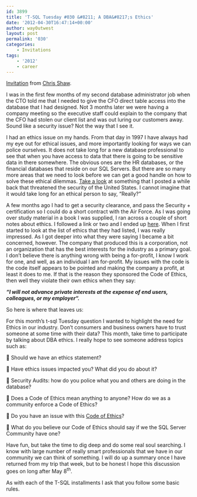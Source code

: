 ```yaml
---
id: 3899
title: 'T-SQL Tuesday #030 &#8211; A DBA&#8217;s Ethics'
date: '2012-04-30T16:47:14+00:00'
author: way0utwest
layout: post
permalink: '030'
categories:
    - Invitations
tags:
    - '2012'
    - career
---
```


[Invitation](https://chrisshaw.wordpress.com/2012/04/30/a-dbas-ethics-t-sql-tuesday-30/) from [Chris Shaw](https://chrisshaw.wordpress.com/).

I was in the first few months of my second database administrator job when the CTO told me that I needed to give the CFO direct table access into the database that I had designed. Not 3 months later we were having a company meeting so the executive staff could explain to the company that the CFO had stolen our client list and was out luring our customers away. Sound like a security issue? Not the way that I see it.

I had an ethics issue on my hands. From that day in 1997 I have always had my eye out for ethical issues, and more importantly looking for ways we can police ourselves. It does not take long for a new database professional to see that when you have access to data that there is going to be sensitive data in there somewhere. The obvious ones are the HR databases, or the financial databases that reside on our SQL Servers. But there are so many more areas that we need to look before we can get a good handle on how to solve these ethical dilemmas. [Take a look](https://chrisshaw.wordpress.com/2010/03/11/database-security-issues/) at something that I posted a while back that threatened the security of the United States. I cannot imagine that it would take long for an ethical person to say, “Really?”

A few months ago I had to get a security clearance, and pass the Security + certification so I could do a short contract with the Air Force. As I was going over study material in a book I was supplied, I ran across a couple of short notes about ethics. I followed a link or two and I ended up [here](http://www.sans.org/security-resources/ethics.php). When I first started to look at the list of ethics that they had listed, I was really impressed. As I got deeper into what they were saying I became a bit concerned, however. The company that produced this is a corporation, not an organization that has the best interests for the industry as a primary goal. I don’t believe there is anything wrong with being a for-profit, I know I work for one, and well, as an individual I am for-profit. My issues with the code is the code itself appears to be pointed and making the company a profit, at least it does to me. If that is the reason they sponsored the Code of Ethics, then well they violate their own ethics when they say:

***“I will not advance private interests at the expense of end users, colleagues, or my employer“.***

So here is where that leaves us:

For this month’s t-sql Tuesday question I wanted to highlight the need for Ethics in our industry. Don’t consumers and business owners have to trust someone at some time with their data? This month, take time to participate by talking about DBA ethics. I really hope to see someone address topics such as:

 Should we have an ethics statement?

 Have ethics issues impacted you? What did you do about it?

 Security Audits: how do you police what you and others are doing in the database?

 Does a Code of Ethics mean anything to anyone? How do we as a community enforce a Code of Ethics?

 Do you have an issue with this [Code of Ethics](http://www.sans.org/security-resources/ethics.php)?

 What do you believe our Code of Ethics should say if we the SQL Server Community have one?

Have fun, but take the time to dig deep and do some real soul searching. I know with large number of really smart professionals that we have in our community we can think of something. I will do up a summary once I have returned from my trip that week, but to be honest I hope this discussion goes on long after May 8<sup>th</sup>.

As with each of the T-SQL installments I ask that you follow some basic rules.